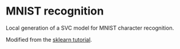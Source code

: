 # MNIST recognition

Local generation of a SVC model for MNIST character recognition.

Modified from the [sklearn tutorial](https://scikit-learn.org/stable/auto_examples/classification/plot_digits_classification.html#sphx-glr-download-auto-examples-classification-plot-digits-classification-py).
